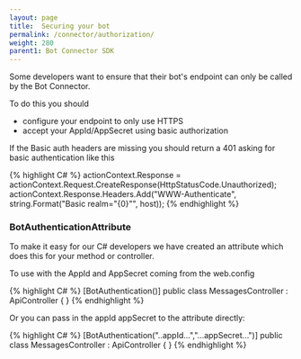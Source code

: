```yaml
---
layout: page
title:  Securing your bot
permalink: /connector/authorization/
weight: 280
parent1: Bot Connector SDK
---
```


Some developers want to ensure that their bot's endpoint can only be called by the Bot Connector.

To do this you should
* configure your endpoint to only use HTTPS
* accept your AppId/AppSecret using basic authorization

If the Basic auth headers are missing you should return a 401 asking for basic authentication like this

{% highlight C# %}
    actionContext.Response = actionContext.Request.CreateResponse(HttpStatusCode.Unauthorized);
    actionContext.Response.Headers.Add("WWW-Authenticate", string.Format("Basic realm=\"{0}\"", host));
{% endhighlight %}

### BotAuthenticationAttribute
To make it easy for our C# developers we have created an attribute which does this for your method or controller.

To use with the AppId and AppSecret coming from the web.config

{% highlight C# %}
    [BotAuthentication()]
    public class MessagesController : ApiController
    {
    }
{% endhighlight %}

Or you can pass in the appId appSecret to the attribute directly:

{% highlight C# %}
    [BotAuthentication("..appId...","...appSecret...")]
    public class MessagesController : ApiController
    {
    }
{% endhighlight %}



